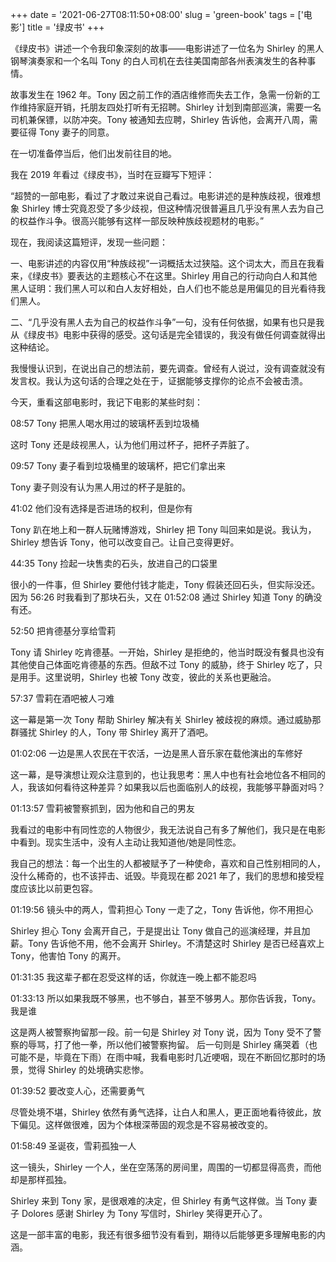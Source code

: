+++
date = '2021-06-27T08:11:50+08:00'
slug = 'green-book'
tags = ['电影']
title = '绿皮书'
+++

《绿皮书》讲述一个令我印象深刻的故事——电影讲述了一位名为 Shirley 的黑人钢琴演奏家和一个名叫 Tony 的白人司机在去往美国南部各州表演发生的各种事情。

故事发生在 1962 年。Tony 因之前工作的酒店维修而失去工作，急需一份新的工作维持家庭开销，托朋友四处打听有无招聘。Shirley 计划到南部巡演，需要一名司机兼保镖，以防冲突。Tony 被通知去应聘，Shirley 告诉他，会离开八周，需要征得 Tony 妻子的同意。

在一切准备停当后，他们出发前往目的地。

我在 2019 年看过《绿皮书》，当时在豆瓣写下短评：

“超赞的一部电影，看过了才敢过来说自己看过。电影讲述的是种族歧视，很难想象 Shirley 博士究竟忍受了多少歧视，但这种情况很普遍且几乎没有黑人去为自己的权益作斗争。很高兴能够有这样一部反映种族歧视题材的电影。”

现在，我阅读这篇短评，发现一些问题：

一、电影讲述的内容仅用“种族歧视”一词概括太过狭隘。这个词太大，而且在我看来，《绿皮书》要表达的主题核心不在这里。Shirley 用自己的行动向白人和其他黑人证明：我们黑人可以和白人友好相处，白人们也不能总是用偏见的目光看待我们黑人。

二、“几乎没有黑人去为自己的权益作斗争”一句，没有任何依据，如果有也只是我从《绿皮书》电影中获得的感受。这句话是完全错误的，我没有做任何调查就得出这种结论。

我慢慢认识到，在说出自己的想法前，要先调查。曾经有人说过，没有调查就没有发言权。我认为这句话的合理之处在于，证据能够支撑你的论点不会被击溃。

今天，重看这部电影时，我记下电影的某些时刻：

08:57 Tony 把黑人喝水用过的玻璃杯丢到垃圾桶

这时 Tony 还是歧视黑人，认为他们用过杯子，把杯子弄脏了。

09:57 Tony 妻子看到垃圾桶里的玻璃杯，把它们拿出来

Tony 妻子则没有认为黑人用过的杯子是脏的。

41:02 他们没有选择是否进场的权利，但是你有

Tony 趴在地上和一群人玩赌博游戏，Shirley 把 Tony 叫回来如是说。我认为，Shirley 想告诉 Tony，他可以改变自己。让自己变得更好。

44:35 Tony 捡起一块售卖的石头，放进自己的口袋里

很小的一件事，但 Shirley 要他付钱才能走，Tony 假装还回石头，但实际没还。因为 56:26 时我看到了那块石头，又在 01:52:08 通过 Shirley 知道 Tony 的确没有还。

52:50 把肯德基分享给雪莉

Tony 请 Shirley 吃肯德基。一开始，Shirley 是拒绝的，他当时既没有餐具也没有其他使自己体面吃肯德基的东西。但敌不过 Tony 的威胁，终于 Shirley 吃了，只是用手。这里说明，Shirley 也被 Tony 改变，彼此的关系也更融洽。

57:37 雪莉在酒吧被人刁难

这一幕是第一次 Tony 帮助 Shirley 解决有关 Shirley 被歧视的麻烦。通过威胁那群骚扰 Shirley 的人，Tony 带 Shirley 离开了酒吧。

01:02:06 一边是黑人农民在干农活，一边是黑人音乐家在载他演出的车修好

这一幕，是导演想让观众注意到的，也让我思考：黑人中也有社会地位各不相同的人，我该如何看待这种差异？如果我以后也面临别人的歧视，我能够平静面对吗？

01:13:57 雪莉被警察抓到，因为他和自己的男友

我看过的电影中有同性恋的人物很少，我无法说自己有多了解他们，我只是在电影中看到。现实生活中，没有人主动让我知道他/她是同性恋。

我自己的想法：每一个出生的人都被赋予了一种使命，喜欢和自己性别相同的人，没什么稀奇的，也不该抨击、诋毁。毕竟现在都 2021 年了，我们的思想和接受程度应该比以前更包容。

01:19:56 镜头中的两人，雪莉担心 Tony 一走了之，Tony 告诉他，你不用担心

Shirley 担心 Tony 会离开自己，于是提出让 Tony 做自己的巡演经理，并且加薪。Tony 告诉他不用，他不会离开 Shirley。不清楚这时 Shirley 是否已经喜欢上 Tony，他害怕 Tony 的离开。

01:31:35 我这辈子都在忍受这样的话，你就连一晚上都不能忍吗

01:33:13 所以如果我既不够黑，也不够白，甚至不够男人。那你告诉我，Tony。我是谁

这是两人被警察拘留那一段。前一句是 Shirley 对 Tony 说，因为 Tony 受不了警察的辱骂，打了他一拳，所以他们被警察拘留。
后一句则是 Shirley 痛哭着（也可能不是，毕竟在下雨）在雨中喊，我看电影时几近哽咽，现在不断回忆那时的场景，觉得 Shirley 的处境确实悲惨。

01:39:52 要改变人心，还需要勇气

尽管处境不堪，Shirley 依然有勇气选择，让白人和黑人，更正面地看待彼此，放下偏见。这样做很难，因为个体根深蒂固的观念是不容易被改变的。

01:58:49 圣诞夜，雪莉孤独一人

这一镜头，Shirley 一个人，坐在空荡荡的房间里，周围的一切都显得高贵，而他却是那样孤独。

Shirley 来到 Tony 家，是很艰难的决定，但 Shirley 有勇气这样做。当 Tony 妻子 Dolores 感谢 Shirley 为 Tony 写信时，Shirley 笑得更开心了。

这是一部丰富的电影，我还有很多细节没有看到，期待以后能够更多理解电影的内涵。
